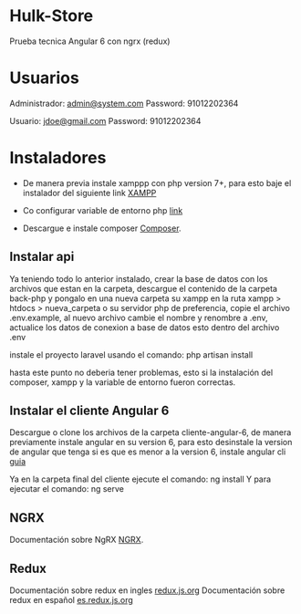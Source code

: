 # Hulk-Store
Prueba tecnica Angular 6 con ngrx (redux)

# Usuarios

Administrador: admin@system.com
Password: 91012202364

Usuario: jdoe@gmail.com	
Password: 91012202364

# Instaladores

- De manera previa instale xamppp con php version 7+, para esto baje el instalador del siguiente link [XAMPP](https://www.apachefriends.org/es/download.html)

- Co configurar variable de entorno php [link](https://es.stackoverflow.com/questions/47618/c%C3%B3mo-a%C3%B1ado-el-path-de-php-con-xampp-a-visual-studio-code)

- Descargue e instale composer [Composer](https://getcomposer.org/download/).


## Instalar api

Ya teniendo todo lo anterior instalado, crear la base de datos con los archivos que estan en la carpeta, descargue el contenido de la carpeta 
back-php y pongalo en una nueva carpeta su xampp en la ruta xampp > htdocs > nueva_carpeta o su servidor php de preferencia, copie el archivo
.env.example, al nuevo archivo cambie el nombre y renombre a .env, actualice los datos de conexion a base de datos esto dentro del archivo .env

instale el proyecto laravel usando el comando: php artisan install

hasta este punto no deberia tener problemas, esto si la instalación del composer, xampp y la variable de entorno fueron correctas.

## Instalar el cliente Angular 6

Descargue o clone los archivos de la carpeta cliente-angular-6, de manera previamente instale angular en su version 6, para esto desinstale la version de angular 
que tenga si es que es menor a la version 6, instale angular cli [guia](https://cli.angular.io/)

Ya en la carpeta final del cliente ejecute el comando: ng install 
Y para ejecutar el comando: ng serve

## NGRX

Documentación sobre NgRX [NGRX](https://github.com/ngrx).

## Redux

Documentación sobre redux en ingles [redux.js.org](https://redux.js.org)
Documentación sobre redux en español [es.redux.js.org](https://es.redux.js.org)

